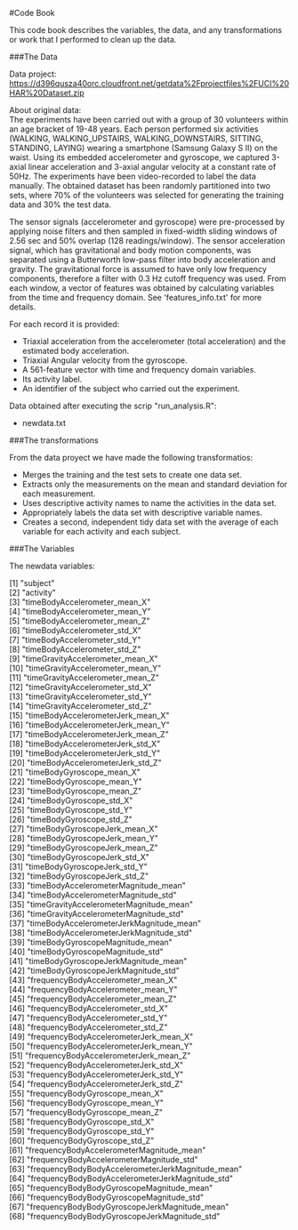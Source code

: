 #Code Book

This code book describes the variables, the data, and any transformations or work that I performed to clean up the data.

###The Data

Data project:
https://d396qusza40orc.cloudfront.net/getdata%2Fprojectfiles%2FUCI%20HAR%20Dataset.zip 

About original data:   
The experiments have been carried out with a group of 30 volunteers within an age bracket of 19-48 years. Each person performed six activities (WALKING, WALKING_UPSTAIRS, WALKING_DOWNSTAIRS, SITTING, STANDING, LAYING) wearing a smartphone (Samsung Galaxy S II) on the waist. Using its embedded accelerometer and gyroscope, we captured 3-axial linear acceleration and 3-axial angular velocity at a constant rate of 50Hz. The experiments have been video-recorded to label the data manually. The obtained dataset has been randomly partitioned into two sets, where 70% of the volunteers was selected for generating the training data and 30% the test data. 

The sensor signals (accelerometer and gyroscope) were pre-processed by applying noise filters and then sampled in fixed-width sliding windows of 2.56 sec and 50% overlap (128 readings/window). The sensor acceleration signal, which has gravitational and body motion components, was separated using a Butterworth low-pass filter into body acceleration and gravity. The gravitational force is assumed to have only low frequency components, therefore a filter with 0.3 Hz cutoff frequency was used. From each window, a vector of features was obtained by calculating variables from the time and frequency domain. See 'features_info.txt' for more details. 

For each record it is provided:

* Triaxial acceleration from the accelerometer (total acceleration) and the estimated body acceleration.
* Triaxial Angular velocity from the gyroscope. 
* A 561-feature vector with time and frequency domain variables. 
* Its activity label. 
* An identifier of the subject who carried out the experiment.


Data obtained after executing the scrip "run_analysis.R":   
* newdata.txt

###The transformations

From the data proyect we have made the following transformatios:  
* Merges the training and the test sets to create one data set.  
* Extracts only the measurements on the mean and standard deviation for each measurement. 
* Uses descriptive activity names to name the activities in the data set.  
* Appropriately labels the data set with descriptive variable names.   
* Creates a second, independent tidy data set with the average of each variable for each activity and each subject.   



###The Variables

The newdata variables:

[1] "subject"                                         
 [2] "activity"                                        
 [3] "timeBodyAccelerometer_mean_X"                    
 [4] "timeBodyAccelerometer_mean_Y"                    
 [5] "timeBodyAccelerometer_mean_Z"                    
 [6] "timeBodyAccelerometer_std_X"                     
 [7] "timeBodyAccelerometer_std_Y"                     
 [8] "timeBodyAccelerometer_std_Z"                     
 [9] "timeGravityAccelerometer_mean_X"                 
[10] "timeGravityAccelerometer_mean_Y"                 
[11] "timeGravityAccelerometer_mean_Z"                 
[12] "timeGravityAccelerometer_std_X"                  
[13] "timeGravityAccelerometer_std_Y"                  
[14] "timeGravityAccelerometer_std_Z"                  
[15] "timeBodyAccelerometerJerk_mean_X"                
[16] "timeBodyAccelerometerJerk_mean_Y"                
[17] "timeBodyAccelerometerJerk_mean_Z"                
[18] "timeBodyAccelerometerJerk_std_X"                 
[19] "timeBodyAccelerometerJerk_std_Y"                 
[20] "timeBodyAccelerometerJerk_std_Z"                 
[21] "timeBodyGyroscope_mean_X"                        
[22] "timeBodyGyroscope_mean_Y"                        
[23] "timeBodyGyroscope_mean_Z"                        
[24] "timeBodyGyroscope_std_X"                         
[25] "timeBodyGyroscope_std_Y"                         
[26] "timeBodyGyroscope_std_Z"                         
[27] "timeBodyGyroscopeJerk_mean_X"                    
[28] "timeBodyGyroscopeJerk_mean_Y"                    
[29] "timeBodyGyroscopeJerk_mean_Z"                    
[30] "timeBodyGyroscopeJerk_std_X"                     
[31] "timeBodyGyroscopeJerk_std_Y"                     
[32] "timeBodyGyroscopeJerk_std_Z"                     
[33] "timeBodyAccelerometerMagnitude_mean"             
[34] "timeBodyAccelerometerMagnitude_std"              
[35] "timeGravityAccelerometerMagnitude_mean"          
[36] "timeGravityAccelerometerMagnitude_std"           
[37] "timeBodyAccelerometerJerkMagnitude_mean"         
[38] "timeBodyAccelerometerJerkMagnitude_std"          
[39] "timeBodyGyroscopeMagnitude_mean"                 
[40] "timeBodyGyroscopeMagnitude_std"                  
[41] "timeBodyGyroscopeJerkMagnitude_mean"             
[42] "timeBodyGyroscopeJerkMagnitude_std"              
[43] "frequencyBodyAccelerometer_mean_X"               
[44] "frequencyBodyAccelerometer_mean_Y"               
[45] "frequencyBodyAccelerometer_mean_Z"               
[46] "frequencyBodyAccelerometer_std_X"                
[47] "frequencyBodyAccelerometer_std_Y"                
[48] "frequencyBodyAccelerometer_std_Z"                
[49] "frequencyBodyAccelerometerJerk_mean_X"           
[50] "frequencyBodyAccelerometerJerk_mean_Y"           
[51] "frequencyBodyAccelerometerJerk_mean_Z"           
[52] "frequencyBodyAccelerometerJerk_std_X"            
[53] "frequencyBodyAccelerometerJerk_std_Y"            
[54] "frequencyBodyAccelerometerJerk_std_Z"            
[55] "frequencyBodyGyroscope_mean_X"                   
[56] "frequencyBodyGyroscope_mean_Y"                   
[57] "frequencyBodyGyroscope_mean_Z"                   
[58] "frequencyBodyGyroscope_std_X"                    
[59] "frequencyBodyGyroscope_std_Y"                    
[60] "frequencyBodyGyroscope_std_Z"                    
[61] "frequencyBodyAccelerometerMagnitude_mean"        
[62] "frequencyBodyAccelerometerMagnitude_std"         
[63] "frequencyBodyBodyAccelerometerJerkMagnitude_mean"   
[64] "frequencyBodyBodyAccelerometerJerkMagnitude_std"  
[65] "frequencyBodyBodyGyroscopeMagnitude_mean"        
[66] "frequencyBodyBodyGyroscopeMagnitude_std"         
[67] "frequencyBodyBodyGyroscopeJerkMagnitude_mean"    
[68] "frequencyBodyBodyGyroscopeJerkMagnitude_std" 
